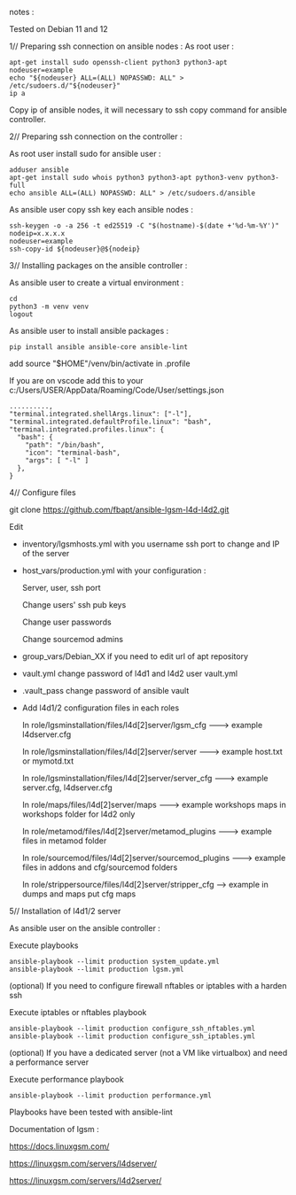 notes :

Tested on Debian 11 and 12

1// Preparing ssh connection on ansible nodes :
As root user :

	apt-get install sudo openssh-client python3 python3-apt
	nodeuser=example
	echo "${nodeuser} ALL=(ALL) NOPASSWD: ALL" > /etc/sudoers.d/"${nodeuser}"
	ip a

Copy ip of ansible nodes, it will necessary to ssh copy command for ansible controller.

2// Preparing ssh connection on the controller :

As root user install sudo for ansible user :

	adduser ansible
	apt-get install sudo whois python3 python3-apt python3-venv python3-full
	echo ansible ALL=(ALL) NOPASSWD: ALL" > /etc/sudoers.d/ansible
 
As ansible user copy ssh key each ansible nodes :

	ssh-keygen -o -a 256 -t ed25519 -C "$(hostname)-$(date +'%d-%m-%Y')"
	nodeip=x.x.x.x
	nodeuser=example
	ssh-copy-id ${nodeuser}@${nodeip}

3// Installing packages on the ansible controller :

As ansible user to create a virtual environment :

	cd
	python3 -m venv venv
	logout
 
As ansible user to install ansible packages :

	pip install ansible ansible-core ansible-lint

add source "$HOME"/venv/bin/activate in .profile
 
If you are on vscode add this to your c:/Users/USER/AppData/Roaming/Code/User/settings.json

    ..........,
	"terminal.integrated.shellArgs.linux": ["-l"],
	"terminal.integrated.defaultProfile.linux": "bash",
	"terminal.integrated.profiles.linux": {
	  "bash": {
		"path": "/bin/bash",
		"icon": "terminal-bash",
		"args": [ "-l" ]
	  },
	}

4// Configure files

git clone https://github.com/fbapt/ansible-lgsm-l4d-l4d2.git

Edit 

- inventory/lgsmhosts.yml with you username ssh port to change and IP of the server

- host_vars/production.yml with your configuration :
  
  Server, user, ssh port
  
  Change users' ssh pub keys
  
  Change user passwords
  
  Change sourcemod admins
  
- group_vars/Debian_XX if you need to edit url of apt repository
- vault.yml change password of l4d1 and l4d2 user vault.yml
- .vault_pass change password of ansible vault
- Add l4d1/2 configuration files in each roles

  In role/lgsminstallation/files/l4d[2]server/lgsm_cfg ---> example l4dserver.cfg
  
  In role/lgsminstallation/files/l4d[2]server/server ---> example host.txt or mymotd.txt
  
  In role/lgsminstallation/files/l4d[2]server/server_cfg ---> example server.cfg, l4dserver.cfg
  
  In role/maps/files/l4d[2]server/maps ---> example workshops maps in workshops folder for l4d2 only
  
  In role/metamod/files/l4d[2]server/metamod_plugins ---> example files in metamod folder
  
  In role/sourcemod/files/l4d[2]server/sourcemod_plugins ---> example files in addons and cfg/sourcemod folders
  
  In role/strippersource/files/l4d[2]server/stripper_cfg --> example in dumps and maps put cfg maps

5// Installation of l4d1/2 server

As ansible user on the ansible controller :

Execute playbooks

	ansible-playbook --limit production system_update.yml
	ansible-playbook --limit production lgsm.yml

(optional) If you need to configure firewall nftables or iptables with a harden ssh

Execute iptables or nftables playbook

	ansible-playbook --limit production configure_ssh_nftables.yml
	ansible-playbook --limit production configure_ssh_iptables.yml

(optional) If you have a dedicated server (not a VM like virtualbox) and need a performance server

Execute performance playbook

	ansible-playbook --limit production performance.yml

Playbooks have been tested with ansible-lint

Documentation of lgsm :

https://docs.linuxgsm.com/

https://linuxgsm.com/servers/l4dserver/

https://linuxgsm.com/servers/l4d2server/
